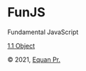 # FunJS

Fundamental JavaScript

[1.1 Object](Object.js)





© 2021, [Equan Pr.](https://sajen.id)
